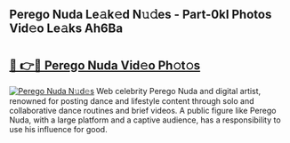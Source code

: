 ## Perego Nuda Le𝚊k𝚎d N𝚞𝚍es - Part-0kI Photos Vid𝚎o Le𝚊ks Ah6Ba

# <h2><a href="http://fbbx01.evod.top/?m=Perego+Nuda">🔗 👉🔴 Perego Nuda Vid𝚎o Ph𝚘t𝚘s</a></h2>

[![Perego Nuda N𝚞d𝚎s](https://i.imgur.com/8V9OHl7.gif)](http://fbbx01.evod.top/?m=Perego+Nuda)
Web celebrity Perego Nuda and digital artist, renowned for posting dance and lifestyle content through solo and collaborative dance routines and brief videos. A public figure like Perego Nuda, with a large platform and a captive audience, has a responsibility to use his influence for good. 
